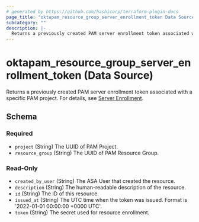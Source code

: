 ```yaml
---
# generated by https://github.com/hashicorp/terraform-plugin-docs
page_title: "oktapam_resource_group_server_enrollment_token Data Source - terraform-provider-oktapam"
subcategory: ""
description: |-
  Returns a previously created PAM server enrollment token associated with a specific PAM project. For details, see Server Enrollment https://help.okta.com/en/programs/opa-pam/Content/Topics/privileged-access/server-agent/pam-enroll-a-server.htm.
---
```


# oktapam_resource_group_server_enrollment_token (Data Source)

Returns a previously created PAM server enrollment token associated with a specific PAM project. For details, see [Server Enrollment](https://help.okta.com/en/programs/opa-pam/Content/Topics/privileged-access/server-agent/pam-enroll-a-server.htm).



<!-- schema generated by tfplugindocs -->
## Schema

### Required

- `project` (String) The UUID of PAM Project.
- `resource_group` (String) The UUID of PAM Resource Group.

### Read-Only

- `created_by_user` (String) The ASA User that created the resource.
- `description` (String) The human-readable description of the resource.
- `id` (String) The ID of this resource.
- `issued_at` (String) The UTC time when the token was issued. Format is '2022-01-01 00:00:00 +0000 UTC'.
- `token` (String) The secret used for resource enrollment.


